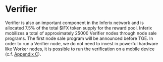 # Verifier

Verifier is also an important component in the Inferix network and is allocated 7.5\% of the total \$IFX token supply for the reward pool. Inferix mobilizes a total of approximately 25000 Verifier nodes through node sale programs. The first node sale program will be announced before TGE. In order to run a Verifier node, we do not need to invest in powerful hardware like Worker nodes, it is possible to run the verification on a mobile device (c.f. [Appendix C](/inferix-whitepaper/appendix-c-hardware-requirements-for-nodes.md)).